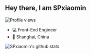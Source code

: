 ## Hey there, I am SPxiaomin

![Profile views](https://komarev.com/ghpvc/?username=SPxiaomin)

- 💻 Front-End Engineer
- 📍 Shanghai, China

![SPxiaomin's github stats](https://github-readme-stats.vercel.app/api?username=SPxiaomin&show_icons=true)
